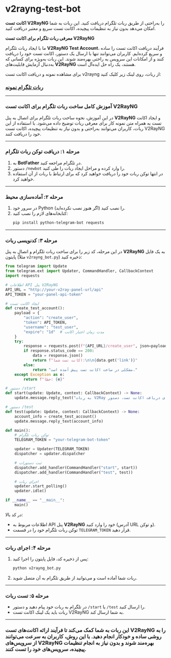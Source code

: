 # v2rayng-test-bot
**اکانت تست V2RayNG** را به‌راحتی از طریق ربات تلگرام دریافت کنید. این ربات به شما امکان می‌دهد بدون نیاز به تنظیمات پیچیده، اکانت تست سریع و معتبر دریافت کنید.

**معرفی ربات تلگرام برای اکانت تست V2RayNG**

ما با ایجاد ربات تلگرام **V2RayNG Test Account**، فرآیند دریافت اکانت تست را ساده و سریع کرده‌ایم. کاربران می‌توانند تنها با ارسال یک دستور، اکانت تست خود را دریافت کنند و از امکانات این سرویس به راحتی بهره‌مند شوند. این ربات به‌ویژه برای کسانی که به‌دنبال آزمایش قابلیت‌های **V2RayNG** هستند، یک راه حل ایده‌آل است.

برای مشاهده نمونه و دریافت اکانت تست v2rayng از ربات، روی لینک زیر کلیک کنید:

###  [ربات تلگرام نمونه](https://t.me/v2makers_free_bot)

---

### آموزش کامل ساخت ربات تلگرام برای اکانت تست V2RayNG

در این آموزش، نحوه ساخت ربات تلگرام برای اتصال به پنل **V2RayNG** و ایجاد اکانت تست به همراه متن نمونه کار برای معرفی ربات توضیح داده می‌شود. با استفاده از این ربات، کاربران می‌توانند به‌راحتی و بدون نیاز به تنظیمات پیچیده، اکانت تست V2RayNG خود را دریافت کنند.

---

### مرحله ۱: دریافت توکن ربات تلگرام
1. به **BotFather** در تلگرام مراجعه کنید.
2. دستور `/newbot` را وارد کرده و مراحل ایجاد ربات را طی کنید.
3. در انتها توکن ربات خود را دریافت خواهید کرد که برای ارتباط با ربات از آن استفاده خواهید کرد.

---

### مرحله ۲: آماده‌سازی محیط
1. در سرور خود Python را نصب کنید (اگر هنوز نصب نکرده‌اید).
2. کتابخانه‌های لازم را نصب کنید:
   ```bash
   pip install python-telegram-bot requests
   ```

---

### مرحله ۳: کدنویسی ربات

در این مرحله، کد زیر را برای ساخت ربات تلگرام و اتصال به پنل **V2RayNG** به یک فایل پایتون (مثلاً `v2rayng_bot.py`) ذخیره کنید:

```python
from telegram import Update
from telegram.ext import Updater, CommandHandler, CallbackContext
import requests

# اطلاعات API پنل V2RayNG
API_URL = "http://your-v2ray-panel-url/api"
API_TOKEN = "your-panel-api-token"

# ایجاد اکانت تست
def create_test_account():
    payload = {
        "action": "create_user",
        "token": API_TOKEN,
        "username": "test_user",
        "expire": "1d"  # مدت زمان اعتبار اکانت
    }
    try:
        response = requests.post(f"{API_URL}/create_user", json=payload)
        if response.status_code == 200:
            data = response.json()
            return f"اکانت تست شما:\n\n{data.get('link')}"
        else:
            return "مشکلی در ساخت اکانت تست پیش آمده است."
    except Exception as e:
        return f"خطا: {e}"

# دستور /start
def start(update: Update, context: CallbackContext) -> None:
    update.message.reply_text("به ربات V2Ray خوش آمدید! برای دریافت اکانت تست، دستور /test را ارسال کنید.")

# دستور /test
def test(update: Update, context: CallbackContext) -> None:
    account_info = create_test_account()
    update.message.reply_text(account_info)

def main():
    # توکن ربات تلگرام
    TELEGRAM_TOKEN = "your-telegram-bot-token"

    updater = Updater(TELEGRAM_TOKEN)
    dispatcher = updater.dispatcher

    # ثبت دستورات
    dispatcher.add_handler(CommandHandler("start", start))
    dispatcher.add_handler(CommandHandler("test", test))

    # اجرای ربات
    updater.start_polling()
    updater.idle()

if __name__ == "__main__":
    main()
```

در کد بالا:
- اطلاعات مربوط به API پنل **V2RayNG** خود را وارد کنید (آدرس URL و توکن).
- توکن ربات تلگرام خود را در قسمت `TELEGRAM_TOKEN` قرار دهید.

---

### مرحله ۴: اجرای ربات
1. پس از ذخیره کد، فایل پایتون را اجرا کنید:
   ```bash
   python v2rayng_bot.py
   ```
2. ربات شما آماده است و می‌توانید از طریق تلگرام به آن متصل شوید.

---

### مرحله ۵: تست ربات
- در تلگرام به ربات خود پیام دهید و دستور `/start` یا `/test` را ارسال کنید.
- ربات باید یک لینک اکانت تست V2RayNG به شما ارسال کند.

---

### این ربات به شما کمک می‌کند تا فرآیند ارائه اکانت‌های تست V2RayNG را به روشی ساده و خودکار انجام دهید. با این روش، کاربران به سرعت می‌توانند از سرویس‌های V2RayNG بهره‌مند شوند و بدون نیاز به انجام تنظیمات پیچیده، سرویس‌های خود را تست کنند.
